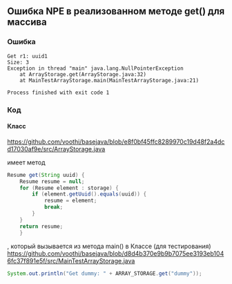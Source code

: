 ## Ошибка NPE в реализованном методе get() для массива
### Ошибка
```log
Get r1: uuid1
Size: 3
Exception in thread "main" java.lang.NullPointerException
	at ArrayStorage.get(ArrayStorage.java:32)
	at MainTestArrayStorage.main(MainTestArrayStorage.java:21)

Process finished with exit code 1
```


### Код

#### Класс
https://github.com/voothi/basejava/blob/e8f0bf45ffc8289970c19d48f2a4dcd17030af9e/src/ArrayStorage.java

имеет метод

```java
Resume get(String uuid) {
    Resume resume = null;
    for (Resume element : storage) {
        if (element.getUuid().equals(uuid)) {
            resume = element;
            break;
        }
    }
    return resume;
    }
```

, который вызывается из метода main() в Классе (для тестирования)
https://github.com/voothi/basejava/blob/d8d4b370e9b9b7075ee3193eb1046fc37f891e5f/src/MainTestArrayStorage.java
```java
System.out.println("Get dummy: " + ARRAY_STORAGE.get("dummy"));
```